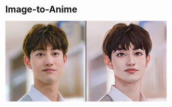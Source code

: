 # Image-to-Anime

![alt text](https://github.com/DinjanAI/Image-to-Anime/blob/master/Output%20Images/output%201.png)
